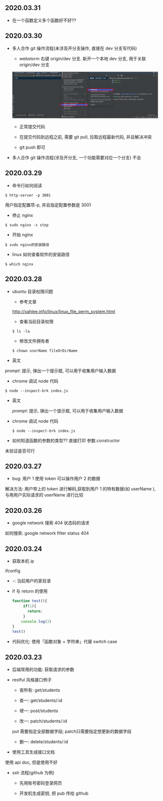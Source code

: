 ## 2020.03.31

- 在一个函数定义多个函数好不好??

## 2020.03.30

- 多人合作 git 操作流程(未涉及开分支操作, 直接在 dev 分支写代码)

    - webstorm 右键 origin/dev 分支. 新开一个本地 dev 分支, 用于关联 origin/dev 分支
    
    ![](https://raw.githubusercontent.com/wojiaofengzhongzhuifeng/image-host/master/img/20200330174217.png)
    
    - 正常提交代码
    
    - 在提交代码到远程之前, 需要 git pull, 拉取远程最新代码, 并且解决冲突
    
    - git push 即可
    
- 多人合作 git 操作流程(涉及开分支, 一个功能需要对应一个分支) 不会

## 2020.03.29

- 命令行如何阅读


```shell
$ http-server -p 3001
```

用户指定配置项-p, 并且指定配置参数是 3001
    
- 停止 nginx  

```shell
$ sudo nginx -s stop
```

- 开始 nginx

```shell
$ sudo nginx的安装路径
```
    
- linux 如何查看软件的安装路径

```shell
$ which nginx
```

## 2020.03.28

- ubuntu 目录权限问题

    - 参考文章

    http://xahlee.info/linux/linux_file_perm_system.html

    - 查看当前目录权限
    
    ```shell
    $ ls -la
    ```
  
    - 修改文件拥有者
    
    ```
    $ chown userName fileOrDirName 
    ```
  
- 英文

$prompt$: 提示, 弹出一个提示框, 可以用于收集用户输入数据
    
- chrome 调试 node 代码
    
```shell
$ node --inspect-brk index.js 
```

- 英文

    $prompt$: 提示, 弹出一个提示框, 可以用于收集用户输入数据
    
- chrome 调试 node 代码
    
    ```shell
    $ node --inspect-brk index.js 
    ```
  
- 如何知道函数的参数的类型?? 直接打印 参数.constructor  

未验证是否可行

## 2020.03.27

- bug: 用户 1 使用 token 可以操作用户 2 的数据

解决方法: 用户带上的 token 进行解码,获取到用户 1 的特有数据(如 userName ), 与用用户实际请求的 userName 进行比较


## 2020.03.26

- google network 搜索 404 状态码的请求

如何搜索: google network filter status 404

## 2020.03.24

- 获取本机 ip

ifconfig

- `~`: 当前用户的家目录

- if 与 return 的使用

    ```javascript
    function test(){
         if(1){
           return;
         }
        console.log(2)
    }
    test()
    ```
  
- 代码优化: 使用「函数对象 + 字符串」代替 switch case

## 2020.03.23

- 后端常用的功能: 获取请求的参数    

- restful 风格接口例子

    - 查所有: get/students
    
    - 查一: get/students/:id
    
    - 增一: post/students
    
    - 改一: patch/students/:id  
    
    put 需要指定全部数据字段; patch只需要指定想更新的数据字段
    
    - 删一: delete/students/:id

- 使用工具生成接口文档

使用 api doc, 但是使用不好

- ssh 流程(github 为例)

    - 先用账号密码登录网页
    
    - 开发机生成密钥, 把 pub 传给 github
